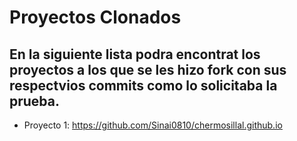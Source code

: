 # Proyectos Clonados 
## En la siguiente lista podra encontrat los proyectos a los que se les hizo fork con sus respectvios commits como lo solicitaba la prueba. 

* Proyecto 1: https://github.com/Sinai0810/chermosillal.github.io